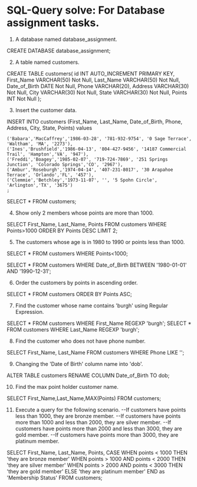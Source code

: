 # SQL-Query solve: For Database assignment tasks.

1. A database named database_assignment.

CREATE DATABASE database_assignment;

2. A table named customers.

CREATE TABLE customers(
    id INT AUTO_INCREMENT PRIMARY KEY,
    First_Name VARCHAR(50) Not Null,
    Last_Name VARCHAR(50) Not Null,
    Date_of_Birth DATE Not Null,
    Phone VARCHAR(20),
    Address VARCHAR(30) Not Null,
    City VARCHAR(30) Not Null,
    State VARCHAR(30) Not Null,
    Points INT Not Null
);

3. Insert the customer data.

INSERT INTO customers (First_Name, Last_Name, Date_of_Birth, Phone, Address, City, State, Points) values

    ('Babara','MacCaffrey','1986-03-28', '781-932-9754', '0 Sage Terrace', 'Waltham', 'MA', '2273'),
    ('Ines','Brushfield','1986-04-13', '804-427-9456', '14187 Commercial Trail', 'Hampton','VA', '947'),
    ('Freddi','Boagey','1985-02-07', '719-724-7869', '251 Springs Junction', 'Colorado Springs','CO', '2967'),
    ('Ambur','Roseburgh','1974-04-14', '407-231-8017', '30 Arapahoe Terrace', 'Orlando','FL', '457'),
    ('Clemmie','Betchley','1973-11-07', '', '5 Spohn Circle', 'Arlington','TX', '3675')
    ;
    
SELECT * FROM customers; 

4. Show only 2 members whose points are more than 1000.

SELECT First_Name, Last_Name, Points FROM customers WHERE Points>1000 ORDER BY Points DESC LIMIT 2;

5. The customers whose age is in 1980 to 1990 or points less than 1000.

SELECT * FROM customers WHERE Points<1000;

SELECT * FROM customers WHERE Date_of_Birth BETWEEN '1980-01-01' AND '1990-12-31';

6. Order the customers by points in ascending order.

SELECT * FROM customers ORDER BY Points ASC;

7. Find the customer whose name contains 'burgh' using Regular Expression.

SELECT * FROM customers WHERE First_Name REGEXP 'burgh';
SELECT * FROM customers WHERE Last_Name REGEXP 'burgh';

8. Find the customer who does not have phone number.

SELECT First_Name, Last_Name FROM customers WHERE Phone LIKE '';

9. Changing the 'Date of Birth' column name into 'dob'.

ALTER TABLE customers
RENAME COLUMN Date_of_Birth TO dob;

10. Find the max point holder customer name.

SELECT First_Name,Last_Name,MAX(Points) FROM customers;


11. Execute a query for the following scenario.
  --If customers have points less than 1000, they are bronze member.
  --If customers have points more than 1000 and less than 2000, they are silver member.
  --If customers have points more than 2000 and less than 3000, they are gold member.
  --If customers have points more than 3000, they are platinum member.


SELECT First_Name, Last_Name, Points,
    CASE 
        WHEN points < 1000 THEN 'they are bronze member'
        WHEN points > 1000 AND points < 2000 THEN 'they are silver member'
        WHEN points > 2000 AND points < 3000 THEN 'they are gold member'
        ELSE 'they are platinum member'
    END as 'Membership Status'
FROM customers;

